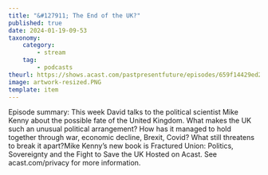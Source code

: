 ```yaml
---
title: "&#127911; The End of the UK?"
published: true
date: 2024-01-19-09-53
taxonomy:
    category:
        - stream
    tag:
        - podcasts
theurl: https://shows.acast.com/pastpresentfuture/episodes/659f14429ed21d00165ddc8d
image: artwork-resized.PNG
template: item
---
```


Episode summary: This week David talks to the political scientist Mike Kenny about the possible fate of the United Kingdom. What makes the UK such an unusual political arrangement? How has it managed to hold together through war, economic decline, Brexit, Covid? What still threatens to break it apart?Mike Kenny&rsquo;s new book is Fractured Union: Politics, Sovereignty and the Fight to Save the UK Hosted on Acast. See acast.com/privacy for more information.
